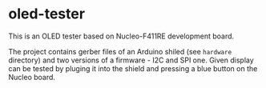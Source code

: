# oled-tester

This is an OLED tester based on Nucleo-F411RE development board.

The project contains gerber files of an Arduino shiled (see `hardware` directory)
and two versions of a firmware - I2C and SPI one. Given display can be tested by
pluging it into the shield and pressing a blue button on the Nucleo board.
